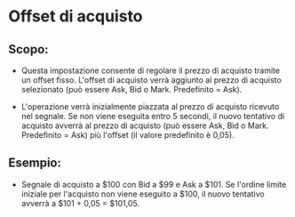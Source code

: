 # **Offset di acquisto**

## Scopo:

- Questa impostazione consente di regolare il prezzo di acquisto tramite un offset fisso. L'offset di acquisto verrà aggiunto al prezzo di acquisto selezionato (può essere Ask, Bid o Mark. Predefinito = Ask).

- L'operazione verrà inizialmente piazzata al prezzo di acquisto ricevuto nel segnale. Se non viene eseguita entro 5 secondi, il nuovo tentativo di acquisto avverrà al prezzo di acquisto (può essere Ask, Bid o Mark. Predefinito = Ask) più l'offset (il valore predefinito è 0,05).

## Esempio:

- Segnale di acquisto a $100 con Bid a $99 e Ask a $101. Se l'ordine limite iniziale per l'acquisto non viene eseguito a $100, il nuovo tentativo avverrà a $101 + 0,05 = $101,05.